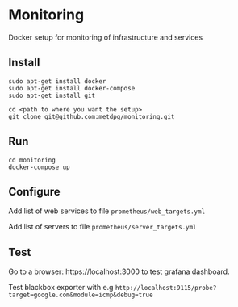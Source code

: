 # Monitoring

Docker setup for monitoring of infrastructure and services

## Install

```shell
sudo apt-get install docker
sudo apt-get install docker-compose
sudo apt-get install git
```

```shell
cd <path to where you want the setup>
git clone git@github.com:metdpg/monitoring.git
```

## Run

```shell
cd monitoring
docker-compose up
```

## Configure

Add list of web services to file `prometheus/web_targets.yml`

Add list of servers to file `prometheus/server_targets.yml`

## Test

Go to a browser: https://localhost:3000 to test grafana dashboard.

Test blackbox exporter with e.g `http://localhost:9115/probe?target=google.com&module=icmp&debug=true`